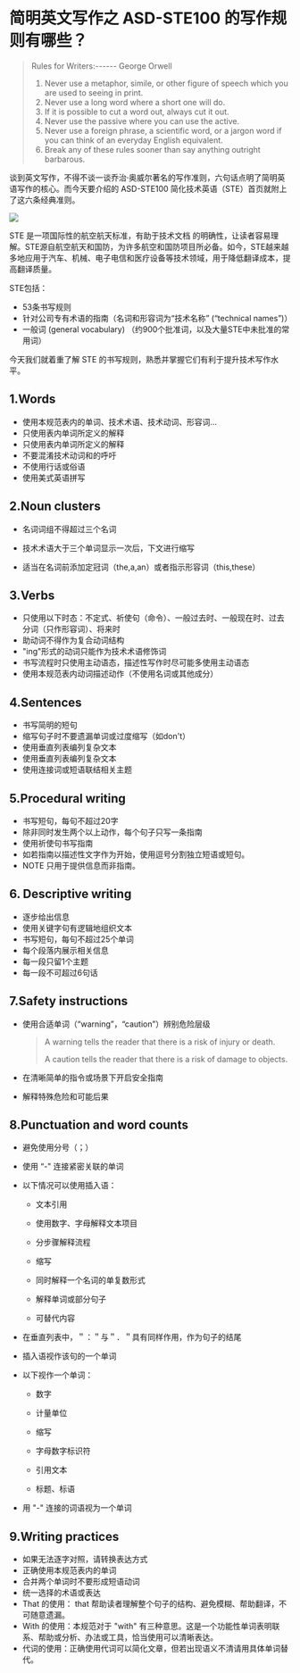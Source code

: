 # 简明英文写作之 ASD-STE100 的写作规则有哪些？

> Rules for Writers:------ George Orwell 
>
> 1. Never use a metaphor, simile, or other figure of speech which you are used to seeing in print.
> 2. Never use a long word where a short one will do.
> 3. If it is possible to cut a word out, always cut it out.
> 4. Never use the passive where you can use the active.
> 5. Never use a foreign phrase, a scientific word, or a jargon word if you can think of an everyday English equivalent.
> 6. Break any of these rules sooner than say anything outright barbarous.

谈到英文写作，不得不谈一谈乔治·奥威尔著名的写作准则，六句话点明了简明英语写作的核心。而今天要介绍的 ASD-STE100 简化技术英语（STE）首页就附上了这六条经典准则。

![](https://media.licdn.cn/dms/image/C4E12AQE12XtGbwJdAg/article-inline_image-shrink_1500_2232/0?e=1597276800&v=beta&t=8VE-fXj9ZXqN57O4usia0KZzbT4bBpXAtytLHVaMVPQ)

STE 是一项国际性的航空航天标准，有助于技术文档 的明确性，让读者容易理解。STE源自航空航天和国防，为许多航空和国防项目所必备。如今，STE越来越多地应用于汽车、机械、电子电信和医疗设备等技术领域，用于降低翻译成本，提高翻译质量。

STE包括：

- 53条书写规则
- 针对公司专有术语的指南（名词和形容词为“技术名称” (“technical names”)）
- 一般词 (general vocabulary) （约900个批准词，以及大量STE中未批准的常用词）

今天我们就着重了解 STE 的书写规则，熟悉并掌握它们有利于提升技术写作水平。

## 1.Words

- 使用本规范表内的单词、技术术语、技术动词、形容词...
- 只使用表内单词所定义的解释
- 只使用表内单词所定义的解释
- 不要混淆技术动词和的呼吁
- 不使用行话或俗语
- 使用美式英语拼写

## 2.Noun clusters

- 名词词组不得超过三个名词
- 技术术语大于三个单词显示一次后，下文进行缩写

- 适当在名词前添加定冠词（the,a,an）或者指示形容词（this,these）

## 3.Verbs

- 只使用以下时态：不定式、祈使句（命令）、一般过去时、一般现在时、过去分词（只作形容词）、将来时
- 助动词不得作为复合动词结构
- "ing"形式的动词只能作为技术术语修饰词
- 书写流程时只使用主动语态，描述性写作时尽可能多使用主动语态
- 使用本规范表内动词描述动作（不使用名词或其他成分）

## 4.Sentences

- 书写简明的短句
- 缩写句子时不要遗漏单词或过度缩写（如don't）
- 使用垂直列表编列复杂文本
- 使用垂直列表编列复杂文本
- 使用连接词或短语联结相关主题

## 5.Procedural writing

- 书写短句，每句不超过20字
- 除非同时发生两个以上动作，每个句子只写一条指南
- 使用祈使句书写指南
- 如若指南以描述性文字作为开始，使用逗号分割独立短语或短句。
- NOTE 只用于提供信息而非指南。

## 6. Descriptive writing

- 逐步给出信息
- 使用关键字句有逻辑地组织文本
- 书写短句，每句不超过25个单词
- 每个段落内展示相关信息
- 每一段只留1个主题
- 每一段不可超过6句话

## 7.Safety instructions

- 使用合适单词（“warning”，“caution”）辨别危险层级

  > A warning tells the reader that there is a risk of injury or death.
  >
  > A caution tells the reader that there is a risk of damage to objects.

- 在清晰简单的指令或场景下开启安全指南

- 解释特殊危险和可能后果

## 8.Punctuation and word counts

- 避免使用分号（；）

- 使用 “-" 连接紧密关联的单词

- 以下情况可以使用插入语：

  - 文本引用

  - 使用数字、字母解释文本项目

  - 分步骤解释流程

  - 缩写

  - 同时解释一个名词的单复数形式

  - 解释单词或部分句子

  - 可替代内容
  
- 在垂直列表中，＂：＂与＂．＂具有同样作用，作为句子的结尾
  
- 插入语视作该句的一个单词
  
- 以下视作一个单词：
  
  - 数字
  
  - 计量单位
  
  - 缩写
  
  - 字母数字标识符
  
  - 引用文本
  
  - 标题、标语
- 用 "-" 连接的词语视为一个单词
  

## 9.Writing practices

- 如果无法逐字对照，请转换表达方式
- 正确使用本规范表内的单词
- 合并两个单词时不要形成短语动词
- 统一选择的术语或表达
- That 的使用： that 帮助读者理解整个句子的结构、避免模糊、帮助翻译，不可随意遗漏。
- With 的使用：本规范对于 "with" 有三种意思。这是一个功能性单词表明联系、帮助或分析、办法或工具，恰当使用可以清晰表达。
- 代词的使用：正确使用代词可以简化文章，但若出现语义不清请用具体单词替代。
